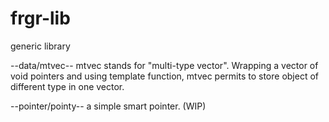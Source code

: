 # frgr-lib
generic library

--data/mtvec--
mtvec stands for "multi-type vector". Wrapping a vector of void pointers and using template function, mtvec permits to store object of different type in one vector.

--pointer/pointy--
a simple smart pointer. (WIP)
